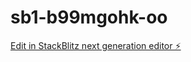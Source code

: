 # sb1-b99mgohk-oo

[Edit in StackBlitz next generation editor ⚡️](https://stackblitz.com/~/github.com/calculatordelusion/sb1-b99mgohk-oo)